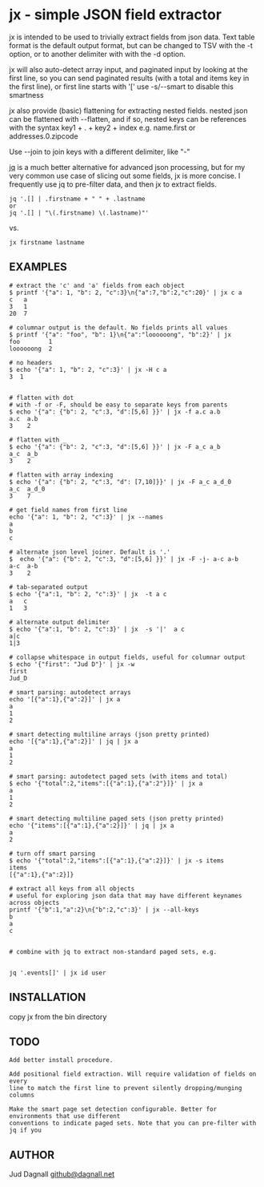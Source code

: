 # jx - simple JSON field extractor

jx is intended to be used to trivially extract fields from json data.
Text table format is the default output format, but can be changed to 
TSV with the -t option, or to another delimiter with with the -d option.

jx will also auto-detect array input, and paginated input by
looking at the first line, so you can send paginated results (with
a total and items key in the first line), or first line starts with '['
use -s/--smart to disable this smartness

jx also provide (basic) flattening for extracting nested fields.
nested json can be flattened with --flatten, and if so, nested keys
can be references with the syntax key1 + . + key2 + index
e.g. name.first or addresses.0.zipcode

Use --join to join keys with a different delimiter, like "-"

[jq](https://stedolan.github.io/jq/) is a much better alternative for advanced
json processing, but for my very common use case of slicing out some fields, jx
is more concise. I frequently use jq to pre-filter data, and then jx to extract fields.

    jq '.[] | .firstname + " " + .lastname
    or 
    jq '.[] | "\(.firstname) \(.lastname)"'

vs.

    jx firstname lastname

## EXAMPLES

    # extract the 'c' and 'a' fields from each object
    $ printf '{"a": 1, "b": 2, "c":3}\n{"a":7,"b":2,"c":20}' | jx c a
    c   a
    3   1
    20  7

    # columnar output is the default. No fields prints all values
    $ printf '{"a": "foo", "b": 1}\n{"a":"loooooong", "b":2}' | jx 
    foo        1
    loooooong  2

    # no headers
    $ echo '{"a": 1, "b": 2, "c":3}' | jx -H c a
    3  1


    # flatten with dot
    # with -f or -F, should be easy to separate keys from parents
    $ echo '{"a": {"b": 2, "c":3, "d":[5,6] }}' | jx -f a.c a.b
    a.c  a.b
    3    2

    # flatten with _
    $ echo '{"a": {"b": 2, "c":3, "d":[5,6] }}' | jx -F a_c a_b
    a_c  a_b
    3    2

    # flatten with array indexing
    $ echo '{"a": {"b": 2, "c":3, "d": [7,10]}}' | jx -F a_c a_d_0
    a_c	 a_d_0
    3    7

    # get field names from first line
    echo '{"a": 1, "b": 2, "c":3}' | jx --names
    a
    b
    c

    # alternate json level joiner. Default is '.'
    $  echo '{"a": {"b": 2, "c":3, "d":[5,6] }}' | jx -F -j- a-c a-b
    a-c  a-b
    3    2  
    
    # tab-separated output
    $ echo '{"a":1, "b": 2, "c":3}' | jx  -t a c
    a	c
    1	3

    # alternate output delimiter
    $ echo '{"a":1, "b": 2, "c":3}' | jx  -s '|'  a c
    a|c
    1|3

    # collapse whitespace in output fields, useful for columnar output
    $ echo '{"first": "Jud D"}' | jx -w 
    first
    Jud_D

    # smart parsing: autodetect arrays
    echo '[{"a":1},{"a":2}]' | jx a
    a
    1
    2

    # smart detecting multiline arrays (json pretty printed)
    echo '[{"a":1},{"a":2}]' | jq | jx a
    a
    1
    2

    # smart parsing: autodetect paged sets (with items and total)
    $ echo '{"total":2,"items":[{"a":1},{"a":2"}]}' | jx a
    a
    1
    2

    # smart detecting multiline paged sets (json pretty printed)
    echo '{"items":[{"a":1},{"a":2}]}' | jq | jx a
    a
    2

    # turn off smart parsing
    $ echo '{"total":2,"items":[{"a":1},{"a":2}]}' | jx -s items
    items
    [{"a":1},{"a":2}]}

    # extract all keys from all objects
    # useful for exploring json data that may have different keynames across objects
    printf '{"b":1,"a":2}\n{"b":2,"c":3}' | jx --all-keys
    b
    a
    c


    # combine with jq to extract non-standard paged sets, e.g. 
    

    jq '.events[]' | jx id user


## INSTALLATION

copy jx from the bin directory


    
## TODO

    Add better install procedure.

    Add positional field extraction. Will require validation of fields on every
    line to match the first line to prevent silently dropping/munging columns

    Make the smart page set detection configurable. Better for environments that use different
    conventions to indicate paged sets. Note that you can pre-filter with jq if you  

## AUTHOR

Jud Dagnall <github@dagnall.net>
